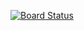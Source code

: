 [![Board Status](https://dev.azure.com/eufeoliveira/f66a8a66-8381-4985-9e92-6f7699827f1d/37d868e4-ede4-4eb8-b1de-582a71ad9d3d/_apis/work/boardbadge/3d738d1b-c5f1-4f77-af0b-17fbd1558419)](https://dev.azure.com/eufeoliveira/f66a8a66-8381-4985-9e92-6f7699827f1d/_boards/board/t/37d868e4-ede4-4eb8-b1de-582a71ad9d3d/Microsoft.RequirementCategory)